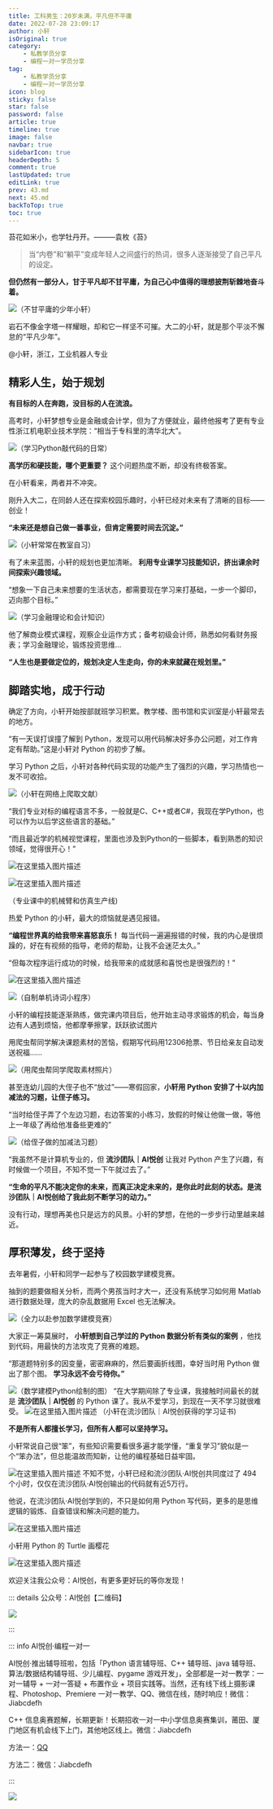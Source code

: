 ```yaml
---
title: 工科男生：20岁未满，平凡但不平庸
date: 2022-07-28 23:09:17
author: 小轩
isOriginal: true
category: 
    - 私教学员分享
    - 编程一对一学员分享
tag:
    - 私教学员分享
    - 编程一对一学员分享
icon: blog
sticky: false
star: false
password: false
article: true
timeline: true
image: false
navbar: true
sidebarIcon: true
headerDepth: 5
comment: true
lastUpdated: true
editLink: true
prev: 43.md
next: 45.md
backToTop: true
toc: true
---
```


苔花如米小，也学牡丹开。———袁枚《苔》

> 当“内卷”和“躺平”变成年轻人之间盛行的热词，很多人逐渐接受了自己平凡的设定。

**但仍然有一部分人，甘于平凡却不甘平庸，为自己心中值得的理想披荆斩棘地奋斗着。**

![（不甘平庸的少年小轩）](./44.assets/e86819808801413d95018f53b005b92e.png)

岩石不像金字塔一样耀眼，却和它一样坚不可摧。大二的小轩，就是那个平淡不懈怠的“平凡少年”。

@小轩，浙江，工业机器人专业

## 精彩人生，始于规划
**有目标的人在奔跑，没目标的人在流浪。**

高考时，小轩梦想专业是金融或会计学，但为了方便就业，最终他报考了更有专业性浙江机电职业技术学院：“相当于专科里的清华北大”。

![（学习Python敲代码的日常）](./44.assets/12be5ea261644835be20e55bb6b4d3b6.png)

**高学历和硬技能，哪个更重要？** 这个问题热度不断，却没有终极答案。

在小轩看来，两者并不冲突。

刚升入大二，在同龄人还在探索校园乐趣时，小轩已经对未来有了清晰的目标——创业！

**“未来还是想自己做一番事业，但肯定需要时间去沉淀。”**

![（小轩常常在教室自习）](./44.assets/f049ab827e8e4ce991b34b8bc9b5ade6.png)

有了未来蓝图，小轩的规划也更加清晰。 **利用专业课学习技能知识，挤出课余时间探索兴趣领域。**

“想象一下自己未来想要的生活状态，都需要现在学习来打基础，一步一个脚印，迈向那个目标。”

![（学习金融理论和会计知识）](./44.assets/6cd5daacf19a409da86ab725edd488a1.png)

他了解商业模式课程，观察企业运作方式；备考初级会计师，熟悉如何看财务报表；学习金融理论，锻炼投资思维…

**“人生也是要做定位的，规划决定人生走向，你的未来就藏在规划里。”**




## 脚踏实地，成于行动
确定了方向，小轩开始按部就班学习积累。教学楼、图书馆和实训室是小轩最常去的地方。

“有一天误打误撞了解到 Python，发现可以用代码解决好多办公问题，对工作肯定有帮助。”这是小轩对 Python 的初步了解。

学习 Python 之后，小轩对各种代码实现的功能产生了强烈的兴趣，学习热情也一发不可收拾。

![（小轩在网络上爬取文献）](./44.assets/3bfa914d1c734b5491485a4c81f89d31.png)

“我们专业对标的编程语言不多，一般就是C、C++或者C#，我现在学Python，也可以作为以后学这些语言的基础。”

“而且最近学的机械视觉课程，里面也涉及到Python的一些脚本，看到熟悉的知识领域，觉得很开心！”

![在这里插入图片描述](./44.assets/f7bb78b65b25473fc45c34a781a16dc0.gif)



![在这里插入图片描述](./44.assets/98c62a156fbbed07a18f031ac21f875e.gif)

（专业课中的机械臂和仿真生产线)

热爱 Python 的小轩，最大的烦恼就是遇见报错。

**“编程世界真的给我带来喜怒哀乐！**  每当代码一遍遍报错的时候，我的内心是很烦躁的，好在有视频的指导，老师的帮助，让我不会迷茫太久。”

“但每次程序运行成功的时候，给我带来的成就感和喜悦也是很强烈的！”

![在这里插入图片描述](./44.assets/16fb25d7dfad4bcab9bc4ea66364d35c.png)

![（自制单机诗词小程序）](./44.assets/73846d40e1a8400a86c820e70221740b.png)

小轩的编程技能逐渐熟练，做完课内项目后，他开始主动寻求锻炼的机会，每当身边有人遇到烦恼，他都摩拳擦掌，跃跃欲试图片

用爬虫帮同学解决课题素材的苦恼，假期写代码用12306抢票、节日给亲友自动发送祝福……

![（用爬虫帮同学爬取素材照片）](./44.assets/efc4b1c23517e5383b7f8dc9843ce009.gif)

甚至连幼儿园的大侄子也不“放过”——寒假回家，**小轩用 Python 安排了十以内加减法的习题，让侄子练习。**

“当时给侄子弄了个左边习题，右边答案的小练习，放假的时候让他做一做，等他上一年级了再给他准备些更难的”

![（给侄子做的加减法习题）](./44.assets/041ef416408591692ec9521db3ffbc33.gif)

“我虽然不是计算机专业的，但 **流沙团队｜AI悦创** 让我对 Python 产生了兴趣，有时候做一个项目，不知不觉一下午就过去了。”


**“生命的平凡不能决定你的未来，而真正决定未来的，是你此时此刻的状态。是流沙团队｜AI悦创给了我此刻不断学习的动力。”**

没有行动，理想再美也只是远方的风景。小轩的梦想，在他的一步步行动里越来越近。

## 厚积薄发，终于坚持
去年暑假，小轩和同学一起参与了校园数学建模竞赛。

抽到的题要做相关分析，而两个男孩当时才大一，还没有系统学习如何用 Matlab 进行数据处理，庞大的杂乱数据用 Excel 也无法解决。

![（全力以赴参加数学建模竞赛）](./44.assets/3b3ece9d44a54c32a69fa95328ed2116.png)

大家正一筹莫展时， **小轩想到自己学过的 Python 数据分析有类似的案例** ，他找到代码，用最快的方法攻克了竞赛的难题。

“那道题特别多的因变量，密密麻麻的，然后要画折线图，幸好当时用 Python 做出了那个图。 **学习永远不会亏待你。”**

![（数学建模Python绘制的图）](./44.assets/4fdf508519804fe28d4ae28f1e8ce913.png)
“在大学期间除了专业课，我接触时间最长的就是 **流沙团队｜AI悦创** 的 Python 课了。我从不爱学习，到现在一天不学习就很难受。
![在这里插入图片描述](./44.assets/9bf2b09bb5ab4ec2bfb3874657c0b2df.png)
（小轩在流沙团队｜AI悦创获得的学习证书)

**不是所有人都擅长学习，但所有人都可以坚持学习。**

小轩常说自己很“笨”，有些知识需要看很多遍才能学懂，“重复学习”貌似是一个“笨办法”，但总能温故而知新，让他的编程基础日益牢固。

![在这里插入图片描述](./44.assets/9e72edce922c4d3b9415df22fd6e4e50.png)
不知不觉，小轩已经和流沙团队·AI悦创共同度过了 494 个小时，仅仅在流沙团队·AI悦创输出的代码就有近5万行。

他说，在流沙团队·AI悦创学到的，不只是如何用 Python 写代码，更多的是思维逻辑的锻炼、自查错误和解决问题的能力。

![在这里插入图片描述](./44.assets/8a45a21987a54f76ad2c259749e005b3.png)

小轩用 Python 的 Turtle 画樱花

![在这里插入图片描述](./44.assets/ff548ffb0ef84118aac3333341306616.png)



欢迎关注我公众号：AI悦创，有更多更好玩的等你发现！

::: details 公众号：AI悦创【二维码】

![](/gzh.jpg)

:::

::: info AI悦创·编程一对一

AI悦创·推出辅导班啦，包括「Python 语言辅导班、C++ 辅导班、java 辅导班、算法/数据结构辅导班、少儿编程、pygame 游戏开发」，全部都是一对一教学：一对一辅导 + 一对一答疑 + 布置作业 + 项目实践等。当然，还有线下线上摄影课程、Photoshop、Premiere 一对一教学、QQ、微信在线，随时响应！微信：Jiabcdefh

C++ 信息奥赛题解，长期更新！长期招收一对一中小学信息奥赛集训，莆田、厦门地区有机会线下上门，其他地区线上。微信：Jiabcdefh

方法一：[QQ](http://wpa.qq.com/msgrd?v=3&uin=1432803776&site=qq&menu=yes)

方法二：微信：Jiabcdefh

:::

![](/zsxq.jpg)



